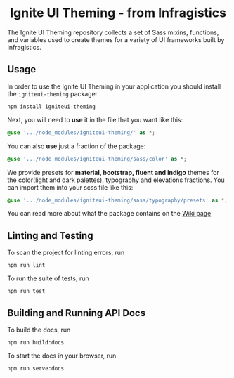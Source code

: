 <h1 align="center">
  Ignite UI Theming - from Infragistics 
</h1>

The Ignite UI Theming repository collects a set of Sass mixins, functions, and variables used to create themes for a variety of UI frameworks built by Infragistics.

## Usage

In order to use the Ignite UI Theming in your application you should install the `igniteui-theming` package:

```
npm install igniteui-theming
```

Next, you will need to **use** it in the file that you want like this:

```scss
@use '.../node_modules/igniteui-theming/' as *;
```

You can also **use** just a fraction of the package:

```scss
@use '.../node_modules/igniteui-theming/sass/color' as *;
```

We provide presets for **material, bootstrap, fluent and indigo** themes for the color(light and dark palettes), typography and elevations fractions. You can import them into your scss file like this:

```scss
@use '.../node_modules/igniteui-theming/sass/typography/presets' as *;
```

You can read more about what the package contains on the [Wiki page](https://github.com/IgniteUI/igniteui-theming/wiki)

## Linting and Testing

To scan the project for linting errors, run

```
npm run lint
```

To run the suite of tests, run

```
npm run test
```

## Building and Running API Docs

To build the docs, run

```
npm run build:docs
```

To start the docs in your browser, run

```
npm run serve:docs
```
